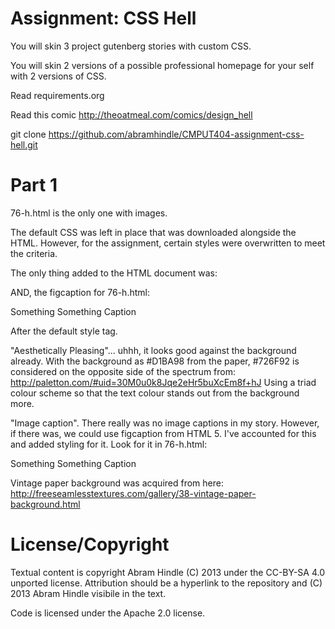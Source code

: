 Assignment: CSS Hell
====================

You will skin 3 project gutenberg stories with custom CSS.

You will skin 2 versions of a possible professional homepage for your
self with 2 versions of CSS.

Read requirements.org

Read this comic http://theoatmeal.com/comics/design_hell

git clone https://github.com/abramhindle/CMPUT404-assignment-css-hell.git

Part 1
======
76-h.html is the only one with images.

The default CSS was left in place that was downloaded alongside the HTML. However, for the assignment, 
certain styles were overwritten to meet the criteria.

The only thing added to the HTML document was:
<link type="text/css" rel="stylesheet" href="css/styles.css" />

AND, the figcaption for 76-h.html:
<figcaption>Something Something Caption</figcaption>

After the default style tag.

"Aesthetically Pleasing"... uhhh, it looks good against the background already.
With the background as #D1BA98 from the paper, #726F92 is considered on the opposite side of the spectrum from:
http://paletton.com/#uid=30M0u0k8Jqe2eHr5buXcEm8f+hJ
Using a triad colour scheme so that the text colour stands out from the background more.

"Image caption". There really was no image captions in my story. However, if there was, we could use figcaption 
from HTML 5. I've accounted for this and added styling for it. Look for it in 76-h.html:
<figcaption>Something Something Caption</figcaption>

Vintage paper background was acquired from here:
http://freeseamlesstextures.com/gallery/38-vintage-paper-background.html


License/Copyright
=================

Textual content is copyright Abram Hindle (C) 2013 under the CC-BY-SA
4.0 unported license. Attribution should be a hyperlink to the
repository and (C) 2013 Abram Hindle visibile in the text.

Code is licensed under the Apache 2.0 license.



